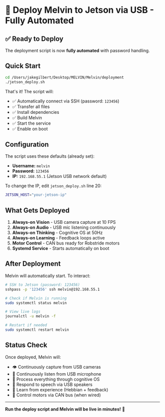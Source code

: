 # 🚀 Deploy Melvin to Jetson via USB - Fully Automated

## ✅ **Ready to Deploy**

The deployment script is now **fully automated** with password handling.

## Quick Start

```bash
cd /Users/jakegilbert/Desktop/MELVIN/Melvin/deployment
./jetson_deploy.sh
```

That's it! The script will:
- ✅ Automatically connect via SSH (password: `123456`)
- ✅ Transfer all files
- ✅ Install dependencies  
- ✅ Build Melvin
- ✅ Start the service
- ✅ Enable on boot

## Configuration

The script uses these defaults (already set):
- **Username:** `melvin`
- **Password:** `123456`
- **IP:** `192.168.55.1` (Jetson USB network default)

To change the IP, edit `jetson_deploy.sh` line 20:
```bash
JETSON_HOST="your-jetson-ip"
```

## What Gets Deployed

1. **Always-on Vision** - USB camera capture at 10 FPS
2. **Always-on Audio** - USB mic listening continuously  
3. **Always-on Thinking** - Cognitive OS at 50Hz
4. **Always-on Learning** - Feedback loops active
5. **Motor Control** - CAN bus ready for Robstride motors
6. **Systemd Service** - Starts automatically on boot

## After Deployment

Melvin will automatically start. To interact:

```bash
# SSH to Jetson (password: 123456)
sshpass -p '123456' ssh melvin@192.168.55.1

# Check if Melvin is running
sudo systemctl status melvin

# View live logs
journalctl -u melvin -f

# Restart if needed
sudo systemctl restart melvin
```

## Status Check

Once deployed, Melvin will:
- 👁️ Continuously capture from USB cameras
- 🎤 Continuously listen from USB microphone
- 🧠 Process everything through cognitive OS
- 💬 Respond to speech via USB speakers
- 🔄 Learn from experience (Hebbian + feedback)
- 🤖 Control motors via CAN bus (when wired)

---

**Run the deploy script and Melvin will be live in minutes!** 🚀

